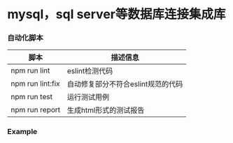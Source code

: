# mysql，sql server等数据库连接集成库


### 自动化脚本

| 脚本  |  描述信息  |
|-------|----------|
|npm run lint| eslint检测代码|
|npm run lint:fix| 自动修复部分不符合eslint规范的代码|
|npm run test| 运行测试用例|
|npm run report| 生成html形式的测试报告 | 


### Example


